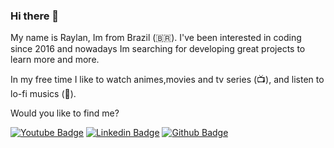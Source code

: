 ### Hi there 👋

My name is Raylan, Im from Brazil (🇧🇷). I've been interested in coding since 2016 and nowadays Im searching for developing great projects to learn more and more.

In my free time I like to watch animes,movies and tv series (📺), and listen to lo-fi musics (🎵).

Would you like to find me?

[![Youtube Badge](https://img.shields.io/badge/-Youtube-FF0000?style=flat-square&labelColor=FF0000&logo=youtube&logoColor=white&link=https://www.youtube.com/channel/UCxAecMcckBF868WxxSQhq1g?view_as=subscriber)](https://www.youtube.com/channel/UCxAecMcckBF868WxxSQhq1g?view_as=subscriber)
[![Linkedin Badge](https://img.shields.io/badge/-LinkedIn-blue?style=flat-square&logo=Linkedin&logoColor=white&link=https://https://www.linkedin.com/in/raylan-sales-611199150/)](https://www.linkedin.com/in/raylan-sales-611199150/)
[![Github Badge](https://img.shields.io/github/last-commit/Rayxan/RayFLix?style=plastic)](https://img.shields.io/github/last-commit/Rayxan/RayFLix?style=plastic)


